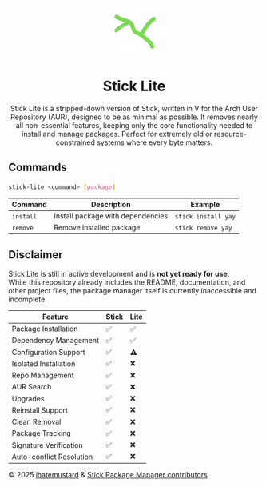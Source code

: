 <div align="center">
  
<a href="https://raw.githubusercontent.com/Stick-Package-Manager/lite/refs/heads/assets/lite.png" target="_blank" rel="noopener">
  <img src="https://raw.githubusercontent.com/Stick-Package-Manager/lite/refs/heads/assets/lite.png" width="100" height="100" alt="Stick Lite logo">
  
</a>

# Stick Lite
Stick Lite is a stripped-down version of Stick, written in V for the Arch User Repository (AUR), designed to be as minimal as possible. It removes nearly all non-essential features, keeping only the core functionality needed to install and manage packages. Perfect for extremely old or resource-constrained systems where every byte matters.
</div>

## **Commands**

```bash
stick-lite <command> [package]
```

| Command | Description | Example |
|---------|-------------|---------|
| `install` | Install package with dependencies | `stick install yay` |
| `remove` | Remove installed package | `stick remove yay` |

## **Disclaimer**  
Stick Lite is still in active development and is **not yet ready for use**.  
While this repository already includes the README, documentation, and other project files, the package manager itself is currently inaccessible and incomplete.  

| Feature                  | Stick | Lite |
|--------------------------|-------|------------|
| Package Installation      | ✅    | ✅         |
| Dependency Management     | ✅    | ✅         |
| Configuration Support     | ✅    | ⚠️         |
| Isolated Installation     | ✅    | ❌         |
| Repo Management           | ✅    | ❌         |
| AUR Search                | ✅    | ❌         |
| Upgrades            | ✅    | ❌         |
| Reinstall Support         | ✅    | ❌         |
| Clean Removal             | ✅    | ❌         |
| Package Tracking          | ✅    | ❌         |
| Signature Verification    | ✅    | ❌         |
| Auto-conflict Resolution  | ✅    | ❌         |

© 2025 [ihatemustard](https://github.com/ihatemustard) & [Stick Package Manager contributors](https://github.com/Stick-Package-Manager/stick/people)
